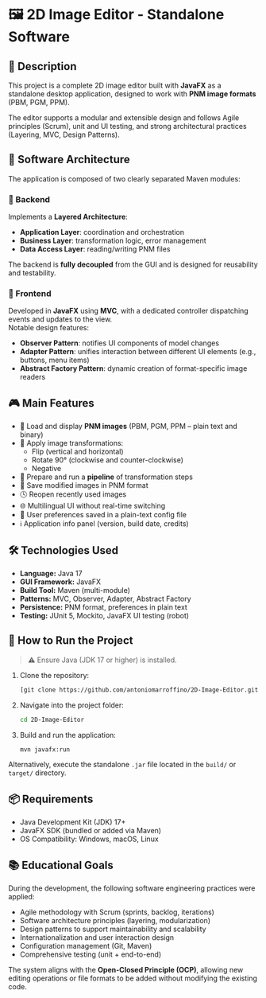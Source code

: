 # 🖼️ 2D Image Editor - Standalone Software

## 🧩 Description

This project is a complete 2D image editor built with **JavaFX** as a standalone desktop application, designed to work with **PNM image formats** (PBM, PGM, PPM).  

The editor supports a modular and extensible design and follows Agile principles (Scrum), unit and UI testing, and strong architectural practices (Layering, MVC, Design Patterns).

## 🧱 Software Architecture

The application is composed of two clearly separated Maven modules:

### 🔧 Backend

Implements a **Layered Architecture**:

- **Application Layer**: coordination and orchestration
- **Business Layer**: transformation logic, error management
- **Data Access Layer**: reading/writing PNM files

The backend is **fully decoupled** from the GUI and is designed for reusability and testability.

### 🎨 Frontend

Developed in **JavaFX** using **MVC**, with a dedicated controller dispatching events and updates to the view.  
Notable design features:

- **Observer Pattern**: notifies UI components of model changes
- **Adapter Pattern**: unifies interaction between different UI elements (e.g., buttons, menu items)
- **Abstract Factory Pattern**: dynamic creation of format-specific image readers

## 🎮 Main Features

- 📂 Load and display **PNM images** (PBM, PGM, PPM – plain text and binary)
- 🔄 Apply image transformations:
  - Flip (vertical and horizontal)
  - Rotate 90° (clockwise and counter-clockwise)
  - Negative
- 🧪 Prepare and run a **pipeline** of transformation steps
- 💾 Save modified images in PNM format
- 🕓 Reopen recently used images
- 🌐 Multilingual UI without real-time switching
- 📁 User preferences saved in a plain-text config file
- ℹ️ Application info panel (version, build date, credits)

## 🛠️ Technologies Used

- **Language:** Java 17
- **GUI Framework:** JavaFX
- **Build Tool:** Maven (multi-module)
- **Patterns:** MVC, Observer, Adapter, Abstract Factory
- **Persistence:** PNM format, preferences in plain text
- **Testing:** JUnit 5, Mockito, JavaFX UI testing (robot)

## 🚀 How to Run the Project

> ⚠️ Ensure Java (JDK 17 or higher) is installed.

1. Clone the repository:
   ```bash
   [git clone https://github.com/antoniomarroffino/2D-Image-Editor.git](https://github.com/adelitoo/2D-image-editor.git)
   ```
2. Navigate into the project folder:
   ```bash
   cd 2D-Image-Editor
   ```
3. Build and run the application:
   ```bash
   mvn javafx:run
   ```

Alternatively, execute the standalone `.jar` file located in the `build/` or `target/` directory.

## 📦 Requirements

- Java Development Kit (JDK) 17+
- JavaFX SDK (bundled or added via Maven)
- OS Compatibility: Windows, macOS, Linux

## 📚 Educational Goals

During the development, the following software engineering practices were applied:

- Agile methodology with Scrum (sprints, backlog, iterations)
- Software architecture principles (layering, modularization)
- Design patterns to support maintainability and scalability
- Internationalization and user interaction design
- Configuration management (Git, Maven)
- Comprehensive testing (unit + end-to-end)

The system aligns with the **Open-Closed Principle (OCP)**, allowing new editing operations or file formats to be added without modifying the existing code.
